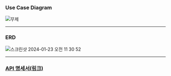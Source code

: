 ### Use Case Diagram

![무제]([https://github.com/HEEEUN9812/schedule_app/assets/154495684/c558b50d-62bf-42aa-adad-3fbb018596cd](https://fog-diadem-677.notion.site/9c9d7d780bbf42ec81bec1bb97084e97?v=c26ee96ed261499eb6a2099eb0995477&pvs=4))

---

### ERD

![스크린샷 2024-01-23 오전 11 30 52](https://github.com/HEEEUN9812/schedule_app/assets/154495684/2a810d68-caad-4860-a8d7-f8f9d7212265)

----

### [API 명세서(링크)](https://www.notion.so/9c9d7d780bbf42ec81bec1bb97084e97?v=c26ee96ed261499eb6a2099eb0995477&pvs=4)
